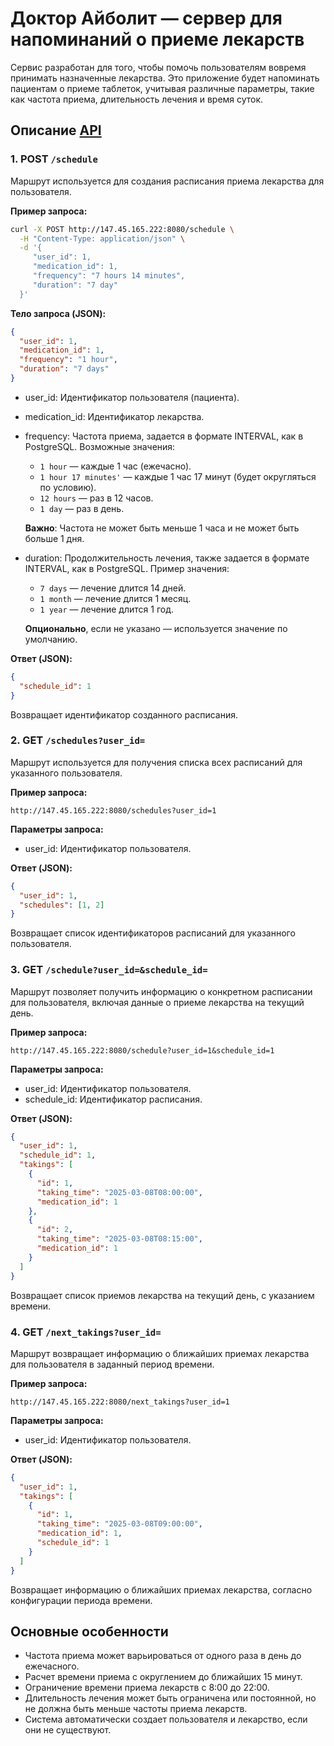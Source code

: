 # Доктор Айболит — сервер для напоминаний о приеме лекарств

Сервис разработан для того, чтобы помочь пользователям вовремя принимать назначенные лекарства. Это приложение будет напоминать пациентам о приеме таблеток, учитывая различные параметры, такие как частота приема, длительность лечения и время суток.

## Описание [API](http://147.45.165.222:8080)

### 1. POST `/schedule`

Маршрут используется для создания расписания приема лекарства для пользователя.

**Пример запроса:**

```bash
curl -X POST http://147.45.165.222:8080/schedule \
  -H "Content-Type: application/json" \
  -d '{
     "user_id": 1,
     "medication_id": 1,
     "frequency": "7 hours 14 minutes",
     "duration": "7 day"
  }'
```

**Тело запроса (JSON):**

```json
{
  "user_id": 1,
  "medication_id": 1,
  "frequency": "1 hour",
  "duration": "7 days"
}
```

- user_id: Идентификатор пользователя (пациента).
- medication_id: Идентификатор лекарства.
- frequency: Частота приема, задается в формате INTERVAL, как в PostgreSQL. Возможные значения:
  - `1 hour` — каждые 1 час (ежечасно).
  - `1 hour 17 minutes'` — каждые 1 час 17 минут (будет округляться по условию).
  - `12 hours` — раз в 12 часов.
  - `1 day` — раз в день.
  
  **Важно**: Частота не может быть меньше 1 часа и не может быть больше 1 дня.
- duration: Продолжительность лечения, также задается в формате INTERVAL, как в PostgreSQL. Пример значения:
  - `7 days` — лечение длится 14 дней.
  - `1 month` — лечение длится 1 месяц.
  - `1 year` — лечение длится 1 год.
  
  **Опционально**, если не указано — используется значение по умолчанию.

**Ответ (JSON):**

```json
{
  "schedule_id": 1
}
```

Возвращает идентификатор созданного расписания.

### 2. GET `/schedules?user_id=`

Маршрут используется для получения списка всех расписаний для указанного пользователя.

**Пример запроса:**

`http://147.45.165.222:8080/schedules?user_id=1`

**Параметры запроса:**

- user_id: Идентификатор пользователя.

**Ответ (JSON):**

```json
{
  "user_id": 1,
  "schedules": [1, 2]
}
```

Возвращает список идентификаторов расписаний для указанного пользователя.

### 3. GET `/schedule?user_id=&schedule_id=`

Маршрут позволяет получить информацию о конкретном расписании для пользователя, включая данные о приеме лекарства на текущий день.

**Пример запроса:**

`http://147.45.165.222:8080/schedule?user_id=1&schedule_id=1`

**Параметры запроса:**

- user_id: Идентификатор пользователя.
- schedule_id: Идентификатор расписания.

**Ответ (JSON):**

```json
{
  "user_id": 1,
  "schedule_id": 1,
  "takings": [
    {
      "id": 1,
      "taking_time": "2025-03-08T08:00:00",
      "medication_id": 1
    },
    {
      "id": 2,
      "taking_time": "2025-03-08T08:15:00",
      "medication_id": 1
    }
  ]
}
```

Возвращает список приемов лекарства на текущий день, с указанием времени.

### 4. GET `/next_takings?user_id=`

Маршрут возвращает информацию о ближайших приемах лекарства для пользователя в заданный период времени.

**Пример запроса:**

`http://147.45.165.222:8080/next_takings?user_id=1`

**Параметры запроса:**

- user_id: Идентификатор пользователя.

**Ответ (JSON):**

```json
{
  "user_id": 1,
  "takings": [
    {
      "id": 1,
      "taking_time": "2025-03-08T09:00:00",
      "medication_id": 1,
      "schedule_id": 1
    }
  ]
}
```

Возвращает информацию о ближайших приемах лекарства, согласно конфигурации периода времени.

## Основные особенности

- Частота приема может варьироваться от одного раза в день до ежечасного.
- Расчет времени приема с округлением до ближайших 15 минут.
- Ограничение времени приема лекарств с 8:00 до 22:00.
- Длительность лечения может быть ограничена или постоянной, но не должна быть меньше частоты приема лекарств.
- Система автоматически создает пользователя и лекарство, если они не существуют.
